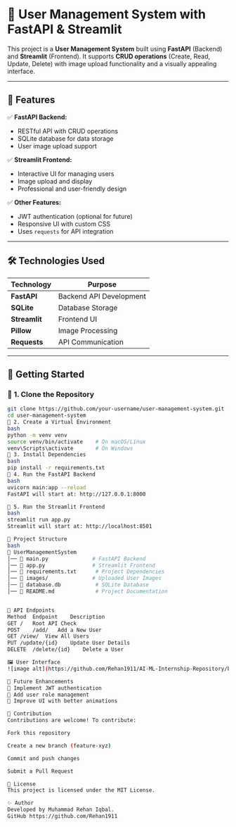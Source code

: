 # 🚀 User Management System with FastAPI & Streamlit  

This project is a **User Management System** built using **FastAPI** (Backend) and **Streamlit** (Frontend). It supports **CRUD operations** (Create, Read, Update, Delete) with image upload functionality and a visually appealing interface.  

---

## 📌 Features  

✅ **FastAPI Backend:**  
- RESTful API with CRUD operations  
- SQLite database for data storage  
- User image upload support  

✅ **Streamlit Frontend:**  
- Interactive UI for managing users  
- Image upload and display  
- Professional and user-friendly design  

✅ **Other Features:**  
- JWT authentication (optional for future)  
- Responsive UI with custom CSS  
- Uses `requests` for API integration  

---

## 🛠️ Technologies Used  

| Technology   | Purpose |
|-------------|---------|
| **FastAPI**  | Backend API Development |
| **SQLite**   | Database Storage |
| **Streamlit** | Frontend UI |
| **Pillow**   | Image Processing |
| **Requests** | API Communication |

---

## 🚀 Getting Started  

### 🔹 **1. Clone the Repository**  
```bash
git clone https://github.com/your-username/user-management-system.git
cd user-management-system
🔹 2. Create a Virtual Environment
bash
python -m venv venv
source venv/bin/activate    # On macOS/Linux
venv\Scripts\activate       # On Windows
🔹 3. Install Dependencies
bash
pip install -r requirements.txt
🔹 4. Run the FastAPI Backend
bash
uvicorn main:app --reload
FastAPI will start at: http://127.0.0.1:8000

🔹 5. Run the Streamlit Frontend
bash
streamlit run app.py
Streamlit will start at: http://localhost:8501

📂 Project Structure
bash
📁 UserManagementSystem
│── 📄 main.py              # FastAPI Backend
│── 📄 app.py               # Streamlit Frontend
│── 📄 requirements.txt      # Project Dependencies
│── 📂 images/              # Uploaded User Images
│── 📄 database.db           # SQLite Database
│── 📄 README.md             # Project Documentation


🎯 API Endpoints
Method	Endpoint	Description
GET	/	Root API Check
POST	/add/	Add a New User
GET	/view/	View All Users
PUT	/update/{id}	Update User Details
DELETE	/delete/{id}	Delete a User

🖼️ User Interface
![image alt](https://github.com/Rehan1911/AI-ML-Internship-Repository/blob/112ef5cc21b7e3ef1df29162ce089e9934f548f5/UserManagementSystem/Screenshot%20(41).png)

📌 Future Enhancements
🔹 Implement JWT authentication
🔹 Add user role management
🔹 Improve UI with better animations

🤝 Contribution
Contributions are welcome! To contribute:

Fork this repository

Create a new branch (feature-xyz)

Commit and push changes

Submit a Pull Request

📜 License
This project is licensed under the MIT License.

✨ Author
Developed by Muhammad Rehan Iqbal.
GitHub https://github.com/Rehan1911
